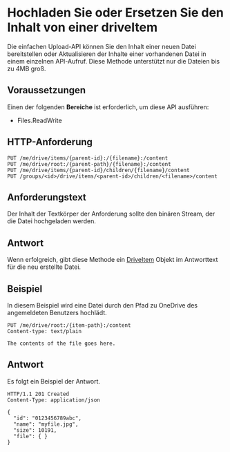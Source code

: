 # <a name="upload-or-replace-the-contents-of-a-driveitem"></a>Hochladen Sie oder Ersetzen Sie den Inhalt von einer driveItem

Die einfachen Upload-API können Sie den Inhalt einer neuen Datei bereitstellen oder Aktualisieren der Inhalte einer vorhandenen Datei in einem einzelnen API-Aufruf. Diese Methode unterstützt nur die Dateien bis zu 4MB groß.

## <a name="prerequisites"></a>Voraussetzungen
Einen der folgenden **Bereiche** ist erforderlich, um diese API ausführen:

  * Files.ReadWrite

## <a name="http-request"></a>HTTP-Anforderung
<!-- { "blockType": "ignored" } -->
```http
PUT /me/drive/items/{parent-id}:/{filename}:/content
PUT /me/drive/root:/{parent-path}/{filename}:/content
PUT /me/drive/items/{parent-id}/children/{filename}/content
PUT /groups/<id>/drive/items/<parent-id>/children/<filename>/content
```

## <a name="request-body"></a>Anforderungstext
Der Inhalt der Textkörper der Anforderung sollte den binären Stream, der die Datei hochgeladen werden.

## <a name="response"></a>Antwort
Wenn erfolgreich, gibt diese Methode ein [DriveItem](../resources/driveitem.md) Objekt im Antworttext für die neu erstellte Datei.

## <a name="example"></a>Beispiel
In diesem Beispiel wird eine Datei durch den Pfad zu OneDrive des angemeldeten Benutzers hochlädt.

<!-- {
  "blockType": "request",
  "name": "upload_item"
}-->
```http
PUT /me/drive/root:/{item-path}:/content
Content-type: text/plain

The contents of the file goes here.
```

## <a name="response"></a>Antwort
Es folgt ein Beispiel der Antwort.
<!-- {
  "blockType": "response",
  "truncated": true,
  "@odata.type": "microsoft.graph.driveItem"
} -->
```http
HTTP/1.1 201 Created
Content-Type: application/json

{
  "id": "0123456789abc",
  "name": "myfile.jpg",
  "size": 10191,
  "file": { }
}
```

<!-- uuid: 8fcb5dbc-d5aa-4681-8e31-b001d5168d79
2015-10-25 14:57:30 UTC -->
<!-- {
  "type": "#page.annotation",
  "description": "Upload item",
  "keywords": "",
  "section": "documentation",
  "tocPath": ""
}-->
